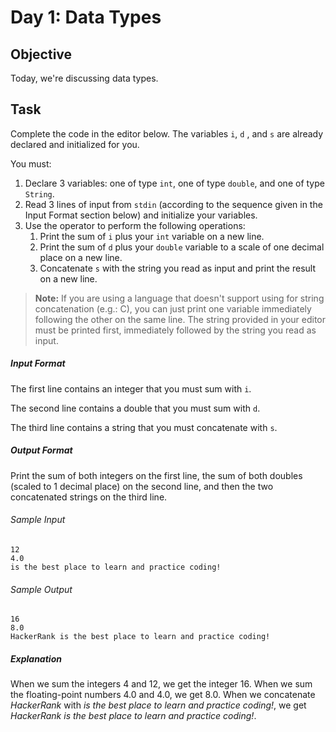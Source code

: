 # Day 1: Data Types

## Objective
Today, we're discussing data types.

## Task
Complete the code in the editor below. The variables `i`, `d` , and `s` are already declared and initialized for you. 

You must:

1. Declare 3 variables: one of type `int`, one of type `double`, and one of type `String`.
2. Read 3 lines of input from `stdin` (according to the sequence given in the Input Format section below) and 
initialize your  variables.
3. Use the  operator to perform the following operations:
   1. Print the sum of `i` plus your `int` variable on a new line.
   2. Print the sum of `d` plus your `double` variable to a scale of one decimal place on a new line.
   3. Concatenate `s` with the string you read as input and print the result on a new line.

> **Note:** If you are using a language that doesn't support using  for string concatenation (e.g.: C), you can just 
> print one variable immediately following the other on the same line. The string provided in your editor must be 
> printed first, immediately followed by the string you read as input.

##### Input Format
The first line contains an integer that you must sum with `i`.

The second line contains a double that you must sum with `d`.

The third line contains a string that you must concatenate with `s`.
##### Output Format
Print the sum of both integers on the first line, the sum of both doubles (scaled to 1 decimal place) on the second 
line, and then the two concatenated strings on the third line.
###### Sample Input
```
12
4.0
is the best place to learn and practice coding!
```
###### Sample Output
```
16
8.0
HackerRank is the best place to learn and practice coding!
```
##### Explanation

When we sum the integers 4 and 12, we get the integer 16.
When we sum the floating-point numbers 4.0 and 4.0, we get 8.0.
When we concatenate _HackerRank_ with _is the best place to learn and practice coding!_, we get _HackerRank is the best
place to learn and practice coding!_.